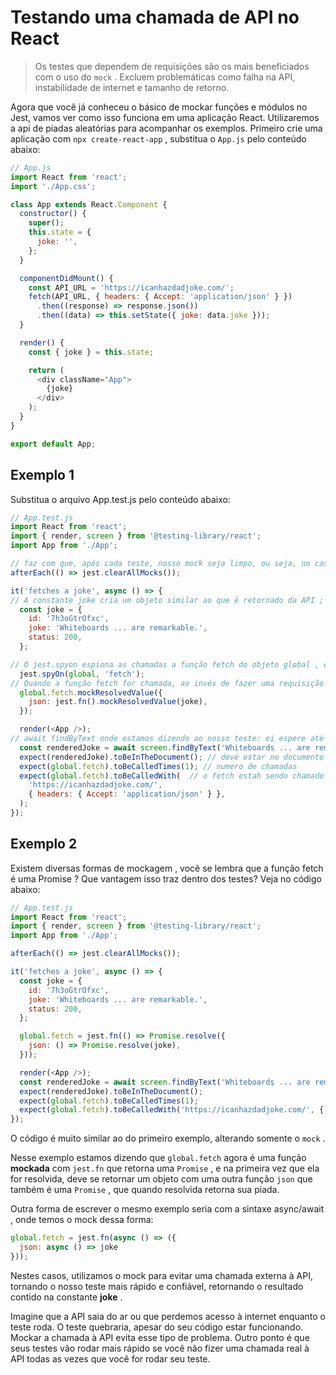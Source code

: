 # Testando uma chamada de API no React
> Os testes que dependem de requisições são os mais beneficiados com o uso do `mock` . Excluem problemáticas como falha na API, instabilidade de internet e tamanho de retorno.

Agora que você já conheceu o básico de mockar funções e módulos no Jest, vamos ver como isso funciona em uma aplicação React. Utilizaremos a api de piadas aleatórias para acompanhar os exemplos. Primeiro crie uma aplicação com `npx create-react-app` , substitua o `App.js` pelo conteúdo abaixo:
```javascript
// App.js
import React from 'react';
import './App.css';

class App extends React.Component {
  constructor() {
    super();
    this.state = {
      joke: '',
    };
  }

  componentDidMount() {
    const API_URL = 'https://icanhazdadjoke.com/';
    fetch(API_URL, { headers: { Accept: 'application/json' } })
      .then((response) => response.json())
      .then((data) => this.setState({ joke: data.joke }));
  }

  render() {
    const { joke } = this.state;

    return (
      <div className="App">
        {joke}
      </div>
    );
  }
}

export default App;
```

## Exemplo 1
Substitua o arquivo App.test.js pelo conteúdo abaixo:
```javascript
// App.test.js
import React from 'react';
import { render, screen } from '@testing-library/react';
import App from './App';

// faz com que, após cada teste, nosso mock seja limpo, ou seja, no caso acima, garante que após o teste o fetch não seja mais um mock , isso é bem util para que não tenha interferência entre um teste e outro.
afterEach(() => jest.clearAllMocks());

it('fetches a joke', async () => {
// A constante joke cria um objeto similar ao que é retornado da API ;
  const joke = {
    id: '7h3oGtrOfxc',
    joke: 'Whiteboards ... are remarkable.',
    status: 200,
  };

// O jest.spyon espiona as chamadas a função fetch do objeto global , é por meio deste objeto global que conseguimos usar qualquer função do sistema, por exemplo a função parseInt ;
  jest.spyOn(global, 'fetch');
// Quando a função fetch for chamada, ao invés de fazer uma requisição a uma API externa será chamando nosso mock . Repare que para cada .then utilizamos .mockResolvedValue e simulamos o retorno que o fetch teria, primeiro retornamos um objeto que contem a função .json e dentro dela criamos um mock que retorna a nossa piada, satisfazendo o que é esperado no nosso componente
  global.fetch.mockResolvedValue({
    json: jest.fn().mockResolvedValue(joke),
  });

  render(<App />);
// await findByText onde estamos dizendo ao nosso teste: ei espere até que consiga encontrar esse texto no dom ou de erro por limite de tempo
  const renderedJoke = await screen.findByText('Whiteboards ... are remarkable.');
  expect(renderedJoke).toBeInTheDocument(); // deve estar no documento
  expect(global.fetch).toBeCalledTimes(1); // numero de chamadas
  expect(global.fetch).toBeCalledWith(  // o fetch estah sendo chamado com argumentos ...
    'https://icanhazdadjoke.com/',
    { headers: { Accept: 'application/json' } },
  );
});
```


## Exemplo 2
Existem diversas formas de mockagem , você se lembra que a função fetch é uma Promise ? Que vantagem isso traz dentro dos testes? Veja no código abaixo:
```javascript
// App.test.js
import React from 'react';
import { render, screen } from '@testing-library/react';
import App from './App';

afterEach(() => jest.clearAllMocks());

it('fetches a joke', async () => {
  const joke = {
    id: '7h3oGtrOfxc',
    joke: 'Whiteboards ... are remarkable.',
    status: 200,
  };

  global.fetch = jest.fn(() => Promise.resolve({
    json: () => Promise.resolve(joke),
  }));

  render(<App />);
  const renderedJoke = await screen.findByText('Whiteboards ... are remarkable.'); // usamos o find qdo temos q esperar uma promisse
  expect(renderedJoke).toBeInTheDocument();
  expect(global.fetch).toBeCalledTimes(1);
  expect(global.fetch).toBeCalledWith('https://icanhazdadjoke.com/', { headers: { Accept: 'application/json' } });
});
```

O código é muito similar ao do primeiro exemplo, alterando somente o `mock` .

Nesse exemplo estamos dizendo que `global.fetch` agora é uma função **mockada** com `jest.fn` que retorna uma `Promise` , e na primeira vez que ela for resolvida, deve se retornar um objeto com uma outra função `json` que também é uma `Promise` , que quando resolvida retorna sua piada.

Outra forma de escrever o mesmo exemplo seria com a sintaxe async/await , onde temos o mock dessa forma:
```javascript
global.fetch = jest.fn(async () => ({
  json: async () => joke
}));
```

Nestes casos, utilizamos o mock para evitar uma chamada externa à API, tornando o nosso teste mais rápido e confiável, retornando o resultado contido na constante **joke** . 

Imagine que a API saia do ar ou que perdemos acesso à internet enquanto o teste roda. O teste quebraria, apesar do seu código estar funcionando. Mockar a chamada à API evita esse tipo de problema. Outro ponto é que seus testes vão rodar mais rápido se você não fizer uma chamada real à API todas as vezes que você for rodar seu teste.
